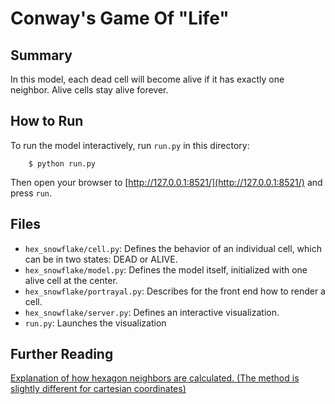 # Conway's Game Of "Life"

## Summary

In this model, each dead cell will become alive if it has exactly one neighbor. Alive cells stay alive forever.  


## How to Run

To run the model interactively, run ``run.py`` in this directory:

```
    $ python run.py
```

Then open your browser to [http://127.0.0.1:8521/](http://127.0.0.1:8521/) and press ``run``.

## Files

* ``hex_snowflake/cell.py``: Defines the behavior of an individual cell, which can be in two states: DEAD or ALIVE.
* ``hex_snowflake/model.py``: Defines the model itself, initialized with one alive cell at the center.
* ``hex_snowflake/portrayal.py``: Describes for the front end how to render a cell.
* ``hex_snowflake/server.py``: Defines an interactive visualization.
* ``run.py``: Launches the visualization

## Further Reading
[Explanation of how hexagon neighbors are calculated. (The method is slightly different for cartesian coordinates)](http://www.redblobgames.com/grids/hexagons/#neighbors-offset)

